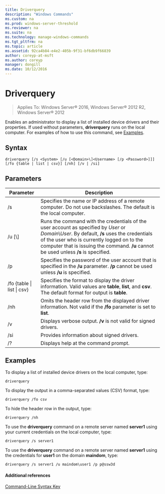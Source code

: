 ```yaml
---
title: Driverquery
description: "Windows Commands"
ms.custom: na
ms.prod: windows-server-threshold
ms.reviewer: na
ms.suite: na
ms.technology: manage-windows-commands
ms.tgt_pltfrm: na
ms.topic: article
ms.assetid: 92ca4b84-e4e2-405b-9f31-bf6db9f66839
author: coreyp-at-msft
ms.author: coreyp
manager: dongill
ms.date: 10/12/2016
---
```


# Driverquery

>Applies To: Windows Server&reg; 2016, Windows Server&reg; 2012 R2, Windows Server&reg; 2012

Enables an administrator to display a list of installed device drivers and their properties. If used without parameters, **driverquery** runs on the local computer.
For examples of how to use this command, see [Examples](#BKMK_examples).
## Syntax
```
driverquery [/s <System> [/u [<Domain>\]<Username> [/p <Password>]]] [/fo {table | list | csv}] [/nh] [/v | /si]
```
## Parameters
|Parameter|Description|
|-------------|---------------|
|/s <System>|Specifies the name or IP address of a remote computer. Do not use backslashes. The default is the local computer.|
|/u [<Domain>\\]<Username>|Runs the command with the credentials of the user account as specified by *User* or *Domain*\\*User*. By default, **/s** uses the credentials of the user who is currently logged on to the computer that is issuing the command. **/u** cannot be used unless **/s** is specified.|
|/p <Password>|Specifies the password of the user account that is specified in the **/u** parameter. **/p** cannot be used unless **/u** is specified.|
|/fo {table &#124; list &#124; csv}|Specifies the format to display the driver information. Valid values are **table**, **list**, and **csv**. The default format for output is **table**.|
|/nh|Omits the header row from the displayed driver information. Not valid if the **/fo** parameter is set to **list**.|
|/v|Displays verbose output. **/v** is not valid for signed drivers.|
|/si|Provides information about signed drivers.|
|/?|Displays help at the command prompt.|
## <a name="BKMK_examples"></a>Examples
To display a list of installed device drivers on the local computer, type:
```
driverquery 
```
To display the output in a comma-separated values (CSV) format, type:
```
driverquery /fo csv 
```
To hide the header row in the output, type:
```
driverquery /nh 
```
To use the **driverquery** command on a remote server named **server1** using your current credentials on the local computer, type:
```
driverquery /s server1
```
To use the **driverquery** command on a remote server named **server1** using the credentials for **user1** on the domain **maindom**, type:
```
driverquery /s server1 /u maindom\user1 /p p@ssw3d
```
#### Additional references
[Command-Line Syntax Key](Command-Line-Syntax-Key.md)
